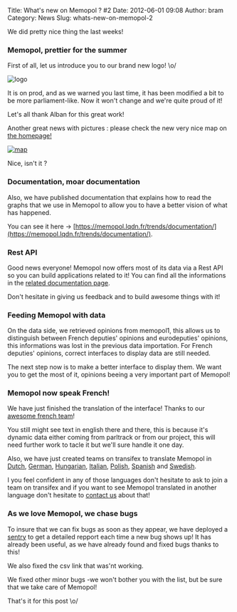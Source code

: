 Title: What's new on Memopol ? #2
Date: 2012-06-01 09:08
Author: bram
Category: News
Slug: whats-new-on-memopol-2

We did pretty nice thing the last weeks!

### Memopol, prettier for the summer

First of all, let us introduce you to our brand new logo! \\o/

![logo](https://memopol.lqdn.fr/static/img/logo.png)

It is on prod, and as we warned you last time, it has been modified a
bit to be more parliament-like. Now it won't change and we're quite
proud of it!

Let's all thank Alban for this great work!

Another great news with pictures : please check the new very nice map on
[the homepage!](https://memopol.lqdn.fr/)

[![map](http://www.memopol.org/wp-content/uploads/2012/05/memopol-map-300x282.png "memopol-map")](http://www.memopol.org/wp-content/uploads/2012/05/memopol-map.png)

Nice, isn't it ?

### Documentation, moar documentation

Also, we have published documentation that explains how to read the
graphs that we use in Memopol to allow you to have a better vision of
what has happened.

You can see it here →
[https://memopol.lqdn.fr/trends/documentation/](https://memopol.lqdn.fr/trends/documentation/).

### Rest API

Good news everyone! Memopol now offers most of its data via a Rest API
so you can build applications related to it! You can find all the
informations in the [related documentation
page](https://memopol.lqdn.fr/api/).

Don't hesitate in giving us feedback and to build awesome things with
it!

### Feeding Memopol with data

On the data side, we retrieved opinions from memopol1, this allows us to
distinguish between French deputies' opinions and eurodeputies'
opinions, this informations was lost in the previous data importation.
For French deputies' opinions, correct interfaces to display data are
still needed.

The next step now is to make a better interface to display them. We want
you to get the most of it, opinions beeing a very important part of
Memopol!

### Memopol now speak French!

We have just finished the translation of the interface! Thanks to our
[awesome french
team](https://www.transifex.net/projects/p/memopol2/language/fr/)!

You still might see text in english there and there, this is because
it's dynamic data either coming from parltrack or from our project, this
will need further work to tacle it but we'll sure handle it one day.

Also, we have just created teams on transifex to translate Memopol in
[Dutch](https://www.transifex.net/projects/p/memopol2/language/nl/),
[German](https://www.transifex.net/projects/p/memopol2/language/de/),
[Hungarian](https://www.transifex.net/projects/p/memopol2/language/hu/),
[Italian](https://www.transifex.net/projects/p/memopol2/language/it/),
[Polish](https://www.transifex.net/projects/p/memopol2/language/pl/),
[Spanish](https://www.transifex.net/projects/p/memopol2/language/es/)
and
[Swedish](https://www.transifex.net/projects/p/memopol2/language/sv/).

I you feel confident in any of those languages don't hesitate to ask to
join a team on transifex and if you want to see Memopol translated in
another language don't hesitate to [contact
us](https://memopol.lqdn.fr/contact/) about that!

### As we love Memopol, we chase bugs

To insure that we can fix bugs as soon as they appear, we have deployed
a [sentry](https://github.com/dcramer/sentry) to get a detailed repport
each time a new bug shows up! It has already been useful, as we have
already found and fixed bugs thanks to this!

We also fixed the csv link that was'nt working.

We fixed other minor bugs -we won't bother you with the list, but be
sure that we take care of Memopol!

That's it for this post \\o/
